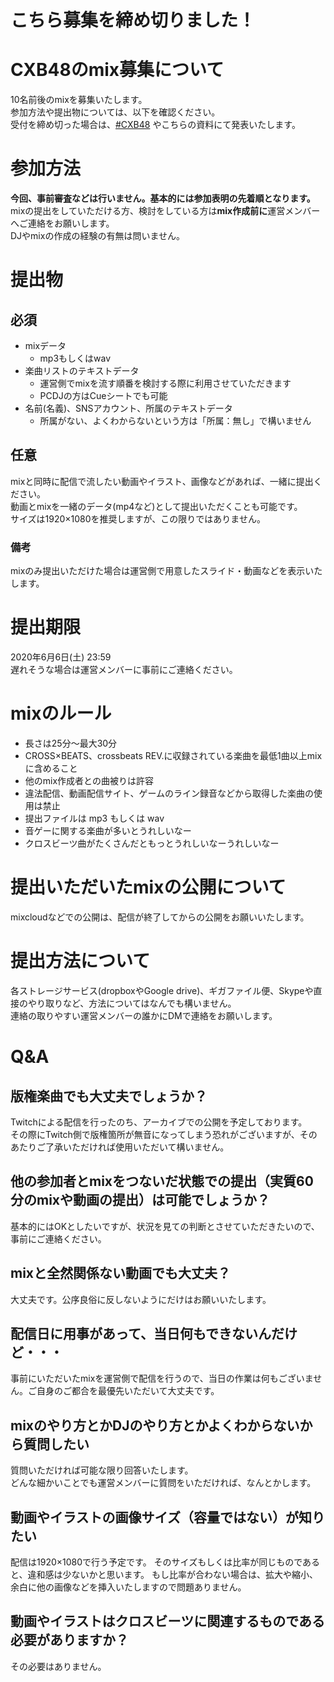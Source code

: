 # こちら募集を締め切りました！

# CXB48のmix募集について
10名前後のmixを募集いたします。  
参加方法や提出物については、以下を確認ください。  
受付を締め切った場合は、[#CXB48](https://twitter.com/search?q=%23CXB48) やこちらの資料にて発表いたします。

# 参加方法
**今回、事前審査などは行いません。基本的には参加表明の先着順となります。**  
mixの提出をしていただける方、検討をしている方は**mix作成前に**運営メンバーへご連絡をお願いします。  
DJやmixの作成の経験の有無は問いません。

# 提出物
## 必須
- mixデータ
    - mp3もしくはwav
- 楽曲リストのテキストデータ
    - 運営側でmixを流す順番を検討する際に利用させていただきます
    - PCDJの方はCueシートでも可能
- 名前(名義)、SNSアカウント、所属のテキストデータ
    - 所属がない、よくわからないという方は「所属：無し」で構いません

## 任意
mixと同時に配信で流したい動画やイラスト、画像などがあれば、一緒に提出ください。  
動画とmixを一緒のデータ(mp4など)として提出いただくことも可能です。  
サイズは1920×1080を推奨しますが、この限りではありません。

### 備考
mixのみ提出いただけた場合は運営側で用意したスライド・動画などを表示いたします。

# 提出期限
2020年6月6日(土) 23:59  
遅れそうな場合は運営メンバーに事前にご連絡ください。

# mixのルール
- 長さは25分～最大30分
- CROSS×BEATS、crossbeats REV.に収録されている楽曲を最低1曲以上mixに含めること
- 他のmix作成者との曲被りは許容
- 違法配信、動画配信サイト、ゲームのライン録音などから取得した楽曲の使用は禁止
- 提出ファイルは mp3 もしくは wav
- 音ゲーに関する楽曲が多いとうれしいなー
- クロスビーツ曲がたくさんだともっとうれしいなーうれしいなー

# 提出いただいたmixの公開について
mixcloudなどでの公開は、配信が終了してからの公開をお願いいたします。

# 提出方法について
各ストレージサービス(dropboxやGoogle drive)、ギガファイル便、Skypeや直接のやり取りなど、方法についてはなんでも構いません。  
連絡の取りやすい運営メンバーの誰かにDMで連絡をお願いします。

# Q&A

## 版権楽曲でも大丈夫でしょうか？
Twitchによる配信を行ったのち、アーカイブでの公開を予定しております。  
その際にTwitch側で版権箇所が無音になってしまう恐れがございますが、そのあたりご了承いただければ使用いただいて構いません。

## 他の参加者とmixをつないだ状態での提出（実質60分のmixや動画の提出）は可能でしょうか？
基本的にはOKとしたいですが、状況を見ての判断とさせていただきたいので、事前にご連絡ください。

## mixと全然関係ない動画でも大丈夫？
大丈夫です。公序良俗に反しないようにだけはお願いいたします。

## 配信日に用事があって、当日何もできないんだけど・・・
事前にいただいたmixを運営側で配信を行うので、当日の作業は何もございません。ご自身のご都合を最優先いただいて大丈夫です。

## mixのやり方とかDJのやり方とかよくわからないから質問したい
質問いただければ可能な限り回答いたします。  
どんな細かいことでも運営メンバーに質問をいただければ、なんとかします。

## 動画やイラストの画像サイズ（容量ではない）が知りたい
配信は1920×1080で行う予定です。
そのサイズもしくは比率が同じものであると、違和感は少ないかと思います。
もし比率が合わない場合は、拡大や縮小、余白に他の画像などを挿入いたしますので問題ありません。

## 動画やイラストはクロスビーツに関連するものである必要がありますか？
その必要はありません。

